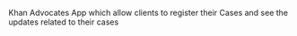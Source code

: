 Khan Advocates App which allow clients to register their Cases and see the updates related to their cases
